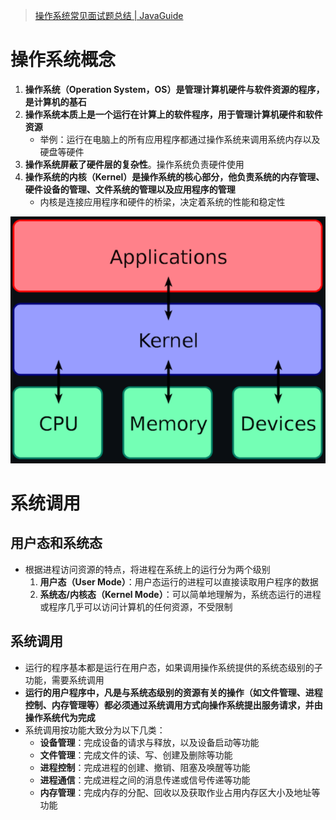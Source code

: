 > [操作系统常见面试题总结 | JavaGuide](https://javaguide.cn/cs-basics/operating-system/操作系统常见面试题&知识点总结/#)

# 操作系统概念

1. **操作系统（Operation System，OS）是管理计算机硬件与软件资源的程序，是计算机的基石**
2. **操作系统本质上是一个运行在计算上的软件程序，用于管理计算机硬件和软件资源**
   - 举例：运行在电脑上的所有应用程序都通过操作系统来调用系统内存以及硬盘等硬件
3. **操作系统屏蔽了硬件层的复杂性**。操作系统负责硬件使用
4. **操作系统的内核（Kernel）是操作系统的核心部分，他负责系统的内存管理、硬件设备的管理、文件系统的管理以及应用程序的管理**
   - 内核是连接应用程序和硬件的桥梁，决定着系统的性能和稳定性

![内核Kernel](pics/image-20211123103826613.png)

# 系统调用

## 用户态和系统态

- 根据进程访问资源的特点，将进程在系统上的运行分为两个级别
  1. **用户态（User Mode）**：用户态运行的进程可以直接读取用户程序的数据
  2. **系统态/内核态（Kernel Mode）**：可以简单地理解为，系统态运行的进程或程序几乎可以访问计算机的任何资源，不受限制

## 系统调用

- 运行的程序基本都是运行在用户态，如果调用操作系统提供的系统态级别的子功能，需要系统调用
- **运行的用户程序中，凡是与系统态级别的资源有关的操作（如文件管理、进程控制、内存管理等）都必须通过系统调用方式向操作系统提出服务请求，并由操作系统代为完成**
- 系统调用按功能大致分为以下几类：
  - **设备管理**：完成设备的请求与释放，以及设备启动等功能
  - **文件管理**：完成文件的读、写、创建及删除等功能
  - **进程控制**：完成进程的创建、撤销、阻塞及唤醒等功能
  - **进程通信**：完成进程之间的消息传递或信号传递等功能
  - **内存管理**：完成内存的分配、回收以及获取作业占用内存区大小及地址等功能